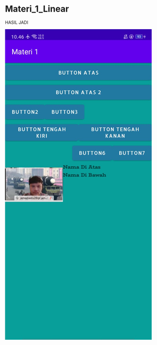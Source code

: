 # Materi_1_Linear

HASIL JADI 

![Alt Text](https://github.com/Tio304/Materi_1_Linear/blob/master/WhatsApp%20Image%202021-02-09%20at%2011.38.52%20(1).jpeg)
